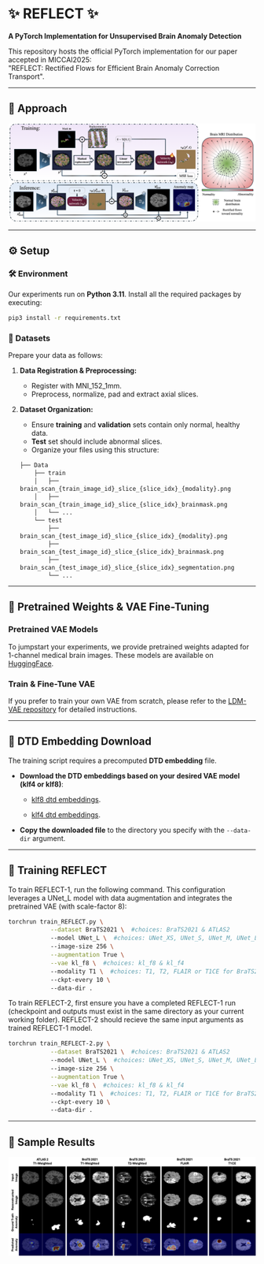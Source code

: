 
# ✨ REFLECT ✨
**A PyTorch Implementation for Unsupervised Brain Anomaly Detection**

This repository hosts the official PyTorch implementation for our paper accepted in MICCAI2025:  
"REFLECT: Rectified Flows for Efficient Brain Anomaly Correction Transport".

---

## 🎨 Approach

![REFLECT Method](./assets/method.png)

---

## ⚙️ Setup

### 🛠️ Environment

Our experiments run on **Python 3.11**. Install all the required packages by executing:

```bash
pip3 install -r requirements.txt
```

### 📁 Datasets

Prepare your data as follows:

1. **Data Registration & Preprocessing:**  
   - Register with MNI_152_1mm.
   - Preprocess, normalize, pad and extract axial slices.

2. **Dataset Organization:**  
   - Ensure **training** and **validation** sets contain only normal, healthy data.
   - **Test** set should include abnormal slices.
   - Organize your files using this structure:

   ```
   ├── Data
       ├── train
       │   ├── brain_scan_{train_image_id}_slice_{slice_idx}_{modality}.png
       │   ├── brain_scan_{train_image_id}_slice_{slice_idx}_brainmask.png
       │   └── ...
       └── test
           ├── brain_scan_{test_image_id}_slice_{slice_idx}_{modality}.png
           ├── brain_scan_{test_image_id}_slice_{slice_idx}_brainmask.png
           ├── brain_scan_{test_image_id}_slice_{slice_idx}_segmentation.png
           └── ...
   ```

---

## 🔧 Pretrained Weights & VAE Fine-Tuning

### Pretrained VAE Models

To jumpstart your experiments, we provide pretrained weights adapted for 1-channel medical brain images. These models are available on [HuggingFace](https://huggingface.co/farzadbz/Medical-VAE).

### Train & Fine-Tune VAE

If you prefer to train your own VAE from scratch, please refer to the [LDM-VAE repository](https://github.com/CompVis/latent-diffusion?tab=readme-ov-file#training-autoencoder-models) for detailed instructions.

---

## 🔗 DTD Embedding Download

The training script requires a precomputed **DTD embedding** file.

- **Download the DTD embeddings based on your desired VAE model (klf4 or klf8)**:

  - [klf8 dtd embeddings](https://drive.google.com/file/d/1I7jmzsHxC5IBm719dNVpWl5_zGFSVsM4/view?usp=share_link).
 
  - [klf4 dtd embeddings](https://drive.google.com/file/d/1zTwLiI3CdJmt4vWUt65eGWY5s0OAxZzf/view?usp=share_link).

- **Copy the downloaded file** to the directory you specify with the `--data-dir` argument.

---

## 🚄 Training REFLECT

To train REFLECT-1, run the following command. This configuration leverages a UNet_L model with data augmentation and integrates the pretrained VAE (with scale-factor 8):

```bash
torchrun train_REFLECT.py \
            --dataset BraTS2021 \  #choices: BraTS2021 & ATLAS2
            --model UNet_L \  #choices: UNet_XS, UNet_S, UNet_M, UNet_L, UNet_XL
            --image-size 256 \
            --augmentation True \
            --vae kl_f8 \  #choices: kl_f8 & kl_f4
            --modality T1 \  #choices: T1, T2, FLAIR or T1CE for BraTS2021, and T1 for ATLAS2
            --ckpt-every 10 \ 
            --data-dir . 
```

To train REFLECT-2, first ensure you have a completed REFLECT-1 run (checkpoint and outputs must exist in the same directory as your current working folder). REFLECT-2 should recieve the same input arguments as trained REFLECT-1 model. 

```bash
torchrun train_REFLECT-2.py \
            --dataset BraTS2021 \  #choices: BraTS2021 & ATLAS2
            --model UNet_L \  #choices: UNet_XS, UNet_S, UNet_M, UNet_L, UNet_XL
            --image-size 256 \
            --augmentation True \
            --vae kl_f8 \  #choices: kl_f8 & kl_f4
            --modality T1 \  #choices: T1, T2, FLAIR or T1CE for BraTS2021, and T1 for ATLAS2
            --ckpt-every 10 \ 
            --data-dir . 
```

---

## 📸 Sample Results


![Sample Results](./assets/results.png)
